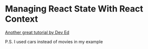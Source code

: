# Managing React State With React Context

[Another great tutorial by Dev Ed](https://www.youtube.com/watch?v=35lXWvCuM8o&list=WL&index=5)

P.S. I used cars instead of movies in my example
